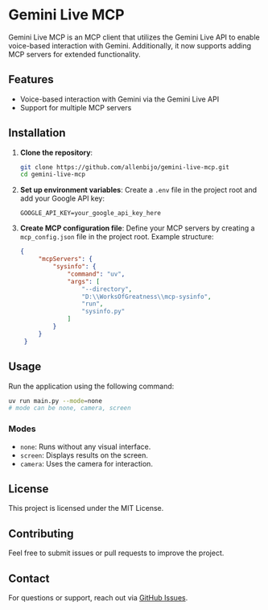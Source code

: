 # Gemini Live MCP

Gemini Live MCP is an MCP client that utilizes the Gemini Live API to enable voice-based interaction with Gemini. Additionally, it now supports adding MCP servers for extended functionality.

## Features
- Voice-based interaction with Gemini via the Gemini Live API
- Support for multiple MCP servers

## Installation

1. **Clone the repository**:
   ```sh
   git clone https://github.com/allenbijo/gemini-live-mcp.git
   cd gemini-live-mcp
   ```

2. **Set up environment variables**:
   Create a `.env` file in the project root and add your Google API key:
   ```
   GOOGLE_API_KEY=your_google_api_key_here
   ```

3. **Create MCP configuration file**:
   Define your MCP servers by creating a `mcp_config.json` file in the project root.
   Example structure:
   ```json
   {
        "mcpServers": {
            "sysinfo": {
                "command": "uv",
                "args": [
                    "--directory",
                    "D:\\WorksOfGreatness\\mcp-sysinfo",
                    "run",
                    "sysinfo.py"
                ]
            }
        }
    }
   ```

## Usage

Run the application using the following command:
```sh
uv run main.py --mode=none
# mode can be none, camera, screen
```

### Modes
- `none`: Runs without any visual interface.
- `screen`: Displays results on the screen.
- `camera`: Uses the camera for interaction.

## License
This project is licensed under the MIT License.

## Contributing
Feel free to submit issues or pull requests to improve the project.

## Contact
For questions or support, reach out via [GitHub Issues](https://github.com/allenbijo/gemini-live-mcp/issues).

